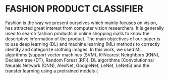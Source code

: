 # FASHION PRODUCT CLASSIFIER 
Fashion is the way we present ourselves which mainly focuses on vision, has attracted great interest from computer vision researchers. It is generally used to search fashion products in online shopping malls to know the descriptive information of the product. The main objectives of our paper is to use deep learning (DL) and machine learning (ML) methods to correctly identify and categorize clothing images. In this work, we used ML algorithms (support vector machines (SVM), K-Nearest Neirghbors (KNN), Decision tree (DT), Random Forest (RF)), DL algorithms (Convolutionnal Neurals Network (CNN), AlexNet, GoogleNet, LeNet, LeNet5) and the transfer learning using a pretrained models (
